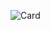 <!--### Hi there 👋 

[![swc](http://www.biego.tech/sweatcoin/)](https://sweatco.in/hi/fbiego)


[![commits.top ranking](http://biego.tech/commits?user=fbiego&country=kenya&bg_color=111&text_color=77fe89&border_color=77fe89)](https://github.com/fbiego/commits-top-badge)

-->

<!--
**fbiego/fbiego** is a ✨ _special_ ✨ repository because its `README.md` (this file) appears on your GitHub profile.

Here are some ideas to get you started:

- 🔭 I’m currently working on ...
- 🌱 I’m currently learning ...
- 👯 I’m looking to collaborate on ...
- 🤔 I’m looking for help with ...
- 💬 Ask me about ...
- 📫 How to reach me: ...
- 😄 Pronouns: ...
- ⚡ Fun fact: ...

![fbiego stats](https://github-readme-stats.vercel.app/api?username=fbiego&show_icons=true&theme=chartreuse-dark&count_private=true)

![fbiego stats](https://github-readme-stats.vercel.app/api/top-langs/?username=fbiego&layout=compact&show_icons=true&theme=chartreuse-dark)


[![Readme Card](https://github-readme-stats.vercel.app/api/pin/?username=fbiego&repo=apn-list&show_owner=true&theme=chartreuse-dark)](https://github.com/fbiego/apn-list)

![Snake animation](https://github.com/Lucbm99/Lucbm99/blob/output/github-contribution-grid-snake.svg)
-->

![Card](https://felix.fbiego.com/github/)

<!--
[![Readme Card](https://github-readme-stats.vercel.app/api/pin/?username=fbiego&repo=Lumia-ESP32&show_owner=true&theme=chartreuse-dark)](https://github.com/fbiego/Lumia-ESP32)

[<img src="https://github.com/fbiego/Lumia-ESP32/raw/main/simulation.gif" width="320" height="480" alt="simulator video"/>](https://github.com/fbiego/Lumia-ESP32)


![Snake animation](gitartwork.svg)
-->


